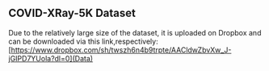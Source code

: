 ## COVID-XRay-5K Dataset
Due to the relatively large size of the dataset, it is uploaded on Dropbox and can be downloaded via this link,respectively: [https://www.dropbox.com/sh/twszh6n4b9trpte/AACldwZbvXw_J-jGIPD7YUola?dl=0](Data)

